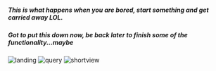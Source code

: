##### This is what happens when you are bored, start something and get carried away LOL. 
##### Got to put this down now, be back later to finish some of the functionality...maybe

![landing](https://user-images.githubusercontent.com/18251657/40869865-d2f37b46-65f0-11e8-9241-4f41e6ca8c6a.png)
![query](https://user-images.githubusercontent.com/18251657/40869866-d509b63e-65f0-11e8-93e3-025889aeab5d.png)
![shortview](https://user-images.githubusercontent.com/18251657/40869903-9d4efab4-65f1-11e8-9280-079eee1f2255.gif)